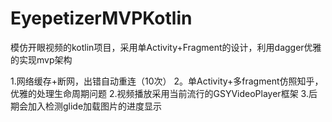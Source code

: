 # EyepetizerMVPKotlin
模仿开眼视频的kotlin项目，采用单Activity+Fragment的设计，利用dagger优雅的实现mvp架构

1.网络缓存+断网，出错自动重连（10次）
2。单Activity+多fragment仿照知乎，优雅的处理生命周期问题
2.视频播放采用当前流行的GSYVideoPlayer框架
3.后期会加入检测glide加载图片的进度显示
